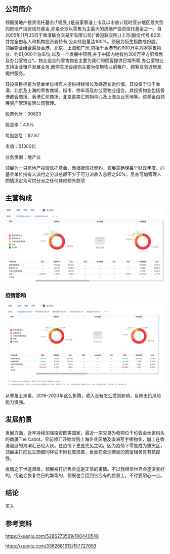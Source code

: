 

## 公司简介

领展房地产投资信托基金(「领展」)是首家香港上市及以市值计现时亚洲地区最大型的房地产投资信托基金,亦是全球以零售为主最大的房地产投资信托基金之一。自2005年11月25日于香港联合交易所有限公司(「香港联交所」)上市(股份代号:823),并完全由私人和机构投资者持有,公众持股量达100%。领展为恒生指数成份股。  领展物业组合遍及香港、北京、上海和广州,包括于香港有约900万平方呎零售物业、约61,000个泊车位,以及一个发展中项目,并于中国内地有约300万平方呎零售及办公室物业*。物业组合的零售物业主要为我们的顾客提供日常所需,办公室物业支持企业租户发展业务,而停车场设施则主要为使用物业的租户、顾客及邻近居民提供服务。

其投资目标是为基金单位持有人提供持续增长及缔造长远价值。其投资于位于香港、北京及上海的零售商铺、街市、停车场及办公室物业组合。其投资物业包括香港都会商场、香港汇坊商场、北京欧美汇购物中心及上海企业天地等。该基金由领展资产管理有限公司管理。

股票代号：00823

股息率：4.5%

每股股息：$2.87

市值：$1300亿

业务类别：地产业

领展为一只房地产投资信托基金，而根据信托契约，领展需确保每个财政年度、向基金单位持有人派付之分派总额不少于可分派收入总额之90%，另亦可加管理人酌情决定为可供分派之任何其他额外款项

## 主营构成

![image-20201124100648173](images/image-20201124100648173.png)

### 疫情影响

![image-20201124103320811](images/image-202011241033208111.png)

从季报上来看，2019-2020年这么折腾，收入没有怎么受到影响，反映出抗风险能力很强。

## 发展前景

发展方面，近年持续加强投资欧美国家，最近一宗交易为收购位于伦敦金丝雀码头的商厦The Cabot。早前领汇开始收购上海企业天地及澳洲写字楼物业，加上在香港發展的海滨汇已经入伙。在疫情下更显先见之明。因为疫情下零售成为重灾区，领展主打的民生商舖同样受不同程度损害，反而在全球佈局的商厦租务具有抗疫性。

疫情之下世道艰难，领展被打折售卖这是正常的事情。不过我相信世界会逐渐变好的，街道会恢复往日的繁华的，领展也会回到它应有的位置上。不过要耐心一点。

## 结论

买入

## 参考资料

https://xueqiu.com/5286273569/160440548

https://xueqiu.com/3362681613/157727053